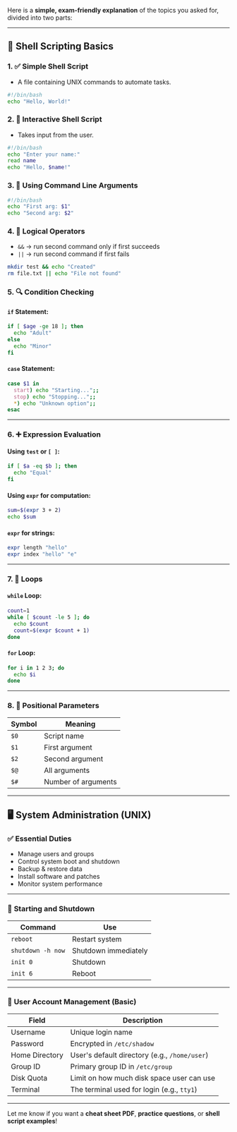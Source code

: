 Here is a **simple, exam-friendly explanation** of the topics you asked for, divided into two parts:

---

## 🐚 **Shell Scripting Basics**

### 1. ✅ **Simple Shell Script**

* A file containing UNIX commands to automate tasks.

```bash
#!/bin/bash
echo "Hello, World!"
```

### 2. 👤 **Interactive Shell Script**

* Takes input from the user.

```bash
#!/bin/bash
echo "Enter your name:"
read name
echo "Hello, $name!"
```

### 3. 🧾 **Using Command Line Arguments**

```bash
#!/bin/bash
echo "First arg: $1"
echo "Second arg: $2"
```

### 4. 🔗 **Logical Operators**

* `&&` → run second command only if first succeeds
* `||` → run second command if first fails

```bash
mkdir test && echo "Created"
rm file.txt || echo "File not found"
```

### 5. 🔍 **Condition Checking**

#### `if` Statement:

```bash
if [ $age -ge 18 ]; then
  echo "Adult"
else
  echo "Minor"
fi
```

#### `case` Statement:

```bash
case $1 in
  start) echo "Starting...";;
  stop) echo "Stopping...";;
  *) echo "Unknown option";;
esac
```

---

### 6. ➕ **Expression Evaluation**

#### Using `test` or `[ ]`:

```bash
if [ $a -eq $b ]; then
  echo "Equal"
fi
```

#### Using `expr` for computation:

```bash
sum=$(expr 3 + 2)
echo $sum
```

#### `expr` for strings:

```bash
expr length "hello"
expr index "hello" "e"
```

---

### 7. 🔁 **Loops**

#### `while` Loop:

```bash
count=1
while [ $count -le 5 ]; do
  echo $count
  count=$(expr $count + 1)
done
```

#### `for` Loop:

```bash
for i in 1 2 3; do
  echo $i
done
```

---

### 8. 📍 **Positional Parameters**

| Symbol | Meaning             |
| ------ | ------------------- |
| `$0`   | Script name         |
| `$1`   | First argument      |
| `$2`   | Second argument     |
| `$@`   | All arguments       |
| `$#`   | Number of arguments |

---

## 🖥️ **System Administration (UNIX)**

### ✅ **Essential Duties**

* Manage users and groups
* Control system boot and shutdown
* Backup & restore data
* Install software and patches
* Monitor system performance

---

### 🔁 **Starting and Shutdown**

| Command           | Use                  |
| ----------------- | -------------------- |
| `reboot`          | Restart system       |
| `shutdown -h now` | Shutdown immediately |
| `init 0`          | Shutdown             |
| `init 6`          | Reboot               |

---

### 👤 **User Account Management (Basic)**

| Field          | Description                                   |
| -------------- | --------------------------------------------- |
| Username       | Unique login name                             |
| Password       | Encrypted in `/etc/shadow`                    |
| Home Directory | User's default directory (e.g., `/home/user`) |
| Group ID       | Primary group ID in `/etc/group`              |
| Disk Quota     | Limit on how much disk space user can use     |
| Terminal       | The terminal used for login (e.g., `tty1`)    |

---

Let me know if you want a **cheat sheet PDF**, **practice questions**, or **shell script examples**!
